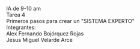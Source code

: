 IA de 9-10 am  
Tarea 4  
Primeros pasos para crear un "SISTEMA EXPERTO"  
<bar>Integrantes:  
Alex Fernando Bojórquez Rojas  
Jesus Miguel Velarde Arce  
